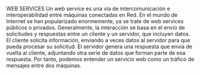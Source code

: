 WEB SERVICES 
Un web service es una vía de intercomunicación e interoperabilidad entre máquinas conectadas en Red.
En el mundo de Internet se han popularizado enormemente, ya se trate de web services públicos o privados. 
Generalmente, la interacción se basa en el envío de solicitudes y respuestas entre un cliente y un servidor, que incluyen datos. 
El cliente solicita información, enviando a veces datos al servidor para que pueda procesar su solicitud. 
El servidor genera una respuesta que envía de vuelta al cliente, adjuntando otra serie de datos que forman parte de esa respuesta. 
Por tanto, podemos entender un servicio web como un tráfico de mensajes entre dos máquinas.
